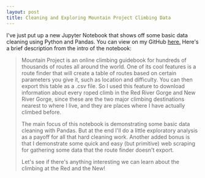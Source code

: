 ```yaml
---
layout: post
title: Cleaning and Exploring Mountain Project Climbing Data
---
```


I've just put up a new Jupyter Notebook that shows off some basic data cleaning using Python and Pandas.
You can view on my GitHub [here.](https://github.com/jnd18/mountain-project-eda/blob/master/rrg-and-nrg.ipynb)
Here's a brief description from the intro of the notebook:
>Mountain Project is an online climbing guidebook for hundreds of thousands of routes all around the world.
>One of its cool features is a route finder that will create a table of routes based on certain parameters you give it, such as location and difficulty.
>You can then export this table as a .csv file.
>So I used this feature to download information about every roped climb in the Red River Gorge and New River Gorge,
>since these are the two major climbing destinations nearest to where I live, and they are places where I have actually climbed before.
>
>The main focus of this notebook is demonstrating some basic data cleaning with Pandas.
>But at the end I'll do a little exploratory analysis as a payoff for all that hard cleaning work.
>Another added bonus is that I demonstrate some quick and easy (but primitive) web scraping for gathering some data that the route finder doesn't export.
>
>Let's see if there's anything interesting we can learn about the climbing at the Red and the New!

